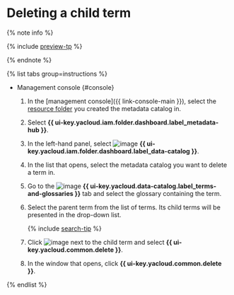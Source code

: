 # Deleting a child term


{% note info %}

{% include [preview-tp](../../../_includes/preview-tp.md) %}

{% endnote %}


{% list tabs group=instructions %}

- Management console {#console}

  1. In the [management console]({{ link-console-main }}), select the [resource folder](../../../resource-manager/concepts/resources-hierarchy.md#folder) you created the metadata catalog in.
  1. Select **{{ ui-key.yacloud.iam.folder.dashboard.label_metadata-hub }}**.
  1. In the left-hand panel, select ![image](../../../_assets/console-icons/folder-magnifier.svg) **{{ ui-key.yacloud.iam.folder.dashboard.label_data-catalog }}**.
  1. In the list that opens, select the metadata catalog you want to delete a term in.
  1. Go to the ![image](../../../_assets/console-icons/book.svg) **{{ ui-key.yacloud.data-catalog.label_terms-and-glossaries }}** tab and select the glossary containing the term.
  1. Select the parent term from the list of terms. Its child terms will be presented in the drop-down list.

      {% include [search-tip](../../../_includes/metadata-hub/tip-search-term.md) %}

  1. Click ![image](../../../_assets/console-icons/ellipsis.svg) next to the child term and select **{{ ui-key.yacloud.common.delete }}**.
  1. In the window that opens, click **{{ ui-key.yacloud.common.delete }}**.

{% endlist %}
